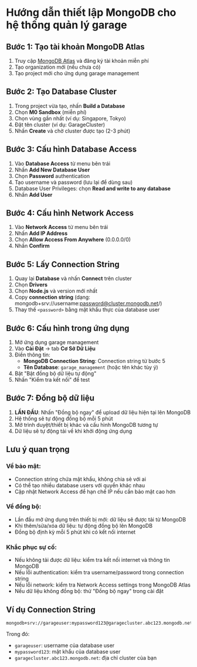 # Hướng dẫn thiết lập MongoDB cho hệ thống quản lý garage

## Bước 1: Tạo tài khoản MongoDB Atlas

1. Truy cập [MongoDB Atlas](https://www.mongodb.com/atlas) và đăng ký tài khoản miễn phí
2. Tạo organization mới (nếu chưa có)
3. Tạo project mới cho ứng dụng garage management

## Bước 2: Tạo Database Cluster

1. Trong project vừa tạo, nhấn **Build a Database**
2. Chọn **M0 Sandbox** (miễn phí) 
3. Chọn vùng gần nhất (ví dụ: Singapore, Tokyo)
4. Đặt tên cluster (ví dụ: GarageCluster)
5. Nhấn **Create** và chờ cluster được tạo (2-3 phút)

## Bước 3: Cấu hình Database Access

1. Vào **Database Access** từ menu bên trái
2. Nhấn **Add New Database User**
3. Chọn **Password** authentication
4. Tạo username và password (lưu lại để dùng sau)
5. Database User Privileges: chọn **Read and write to any database**
6. Nhấn **Add User**

## Bước 4: Cấu hình Network Access

1. Vào **Network Access** từ menu bên trái
2. Nhấn **Add IP Address**
3. Chọn **Allow Access From Anywhere** (0.0.0.0/0)
4. Nhấn **Confirm**

## Bước 5: Lấy Connection String

1. Quay lại **Database** và nhấn **Connect** trên cluster
2. Chọn **Drivers**
3. Chọn **Node.js** và version mới nhất
4. Copy **connection string** (dạng: mongodb+srv://username:password@cluster.mongodb.net/)
5. Thay thế `<password>` bằng mật khẩu thực của database user

## Bước 6: Cấu hình trong ứng dụng

1. Mở ứng dụng garage management
2. Vào **Cài Đặt** → tab **Cơ Sở Dữ Liệu**
3. Điền thông tin:
   - **MongoDB Connection String**: Connection string từ bước 5
   - **Tên Database**: `garage_management` (hoặc tên khác tùy ý)
4. Bật "Bật đồng bộ dữ liệu tự động"
5. Nhấn "Kiểm tra kết nối" để test

## Bước 7: Đồng bộ dữ liệu

1. **LẦN ĐẦU**: Nhấn "Đồng bộ ngay" để upload dữ liệu hiện tại lên MongoDB
2. Hệ thống sẽ tự động đồng bộ mỗi 5 phút
3. Mở trình duyệt/thiết bị khác và cấu hình MongoDB tương tự
4. Dữ liệu sẽ tự động tải về khi khởi động ứng dụng

## Lưu ý quan trọng

### Về bảo mật:
- Connection string chứa mật khẩu, không chia sẻ với ai
- Có thể tạo nhiều database users với quyền khác nhau
- Cập nhật Network Access để hạn chế IP nếu cần bảo mật cao hơn

### Về đồng bộ:
- Lần đầu mở ứng dụng trên thiết bị mới: dữ liệu sẽ được tải từ MongoDB
- Khi thêm/sửa/xóa dữ liệu: tự động đồng bộ lên MongoDB
- Đồng bộ định kỳ mỗi 5 phút khi có kết nối internet

### Khắc phục sự cố:
- Nếu không tải được dữ liệu: kiểm tra kết nối internet và thông tin MongoDB
- Nếu lỗi authentication: kiểm tra username/password trong connection string
- Nếu lỗi network: kiểm tra Network Access settings trong MongoDB Atlas
- Nếu dữ liệu không đồng bộ: thử "Đồng bộ ngay" trong cài đặt

## Ví dụ Connection String

```
mongodb+srv://garageuser:mypassword123@garagecluster.abc123.mongodb.net/
```

Trong đó:
- `garageuser`: username của database user
- `mypassword123`: mật khẩu của database user  
- `garagecluster.abc123.mongodb.net`: địa chỉ cluster của bạn